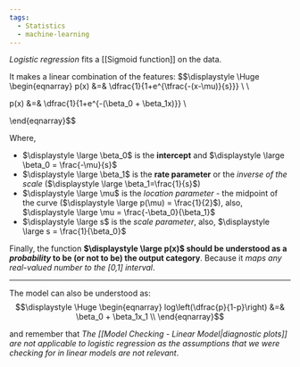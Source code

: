 ```yaml
---
tags:
  - Statistics
  - machine-learning
---
```


*Logistic regression* fits a [[Sigmoid function]] on the data.

It makes a linear combination of the features:
$$\displaystyle \Huge \begin{eqnarray} 
p(x) &=& \dfrac{1}{1+e^{\tfrac{-(x-\mu)}{s}}} \\ \\

p(x) &=& \dfrac{1}{1+e^{-(\beta_0 + \beta_1x)}} \\

\end{eqnarray}$$

Where,
- $\displaystyle \large \beta_0$ is the **intercept** and $\displaystyle \large \beta_0 = \frac{-\mu}{s}$
- $\displaystyle \large \beta_1$ is the **rate parameter** or the *inverse of the scale* ($\displaystyle \large \beta_1=\frac{1}{s}$)
- $\displaystyle \large \mu$ is the *location parameter* - the midpoint of the curve ($\displaystyle \large p(\mu) = \frac{1}{2}$), also, $\displaystyle \large \mu = \frac{-\beta_0}{\beta_1}$
- $\displaystyle \large s$ is the *scale parameter*, also, $\displaystyle \large s = \frac{1}{\beta_0}$


Finally, the function **$\displaystyle \large p(x)$ should be understood as a *probability* to be (or not to be) the output category**. 
Because it *maps any real-valued number to the [0,1] interval*.

---
The model can also be understood as:
$$\displaystyle \Huge \begin{eqnarray} 
log\left(\dfrac{p}{1-p}\right) &=& \beta_0 + \beta_1x_1 \\
\end{eqnarray}$$

and remember that *The [[Model Checking - Linear Model|diagnostic plots]] are not applicable to logistic regression as the assumptions that we were checking for in linear models are not relevant*. 

